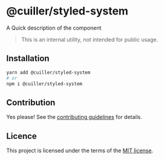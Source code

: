 # @cuiller/styled-system

A Quick description of the component

> This is an internal utility, not intended for public usage.

## Installation

```sh
yarn add @cuiller/styled-system
# or
npm i @cuiller/styled-system
```

## Contribution

Yes please! See the
[contributing guidelines](https://github.com/congenial-spoon/cdk/blob/master/CONTRIBUTING.md)
for details.

## Licence

This project is licensed under the terms of the
[MIT license](https://github.com/congenial-spoon/cdk/blob/main/LICENSE).